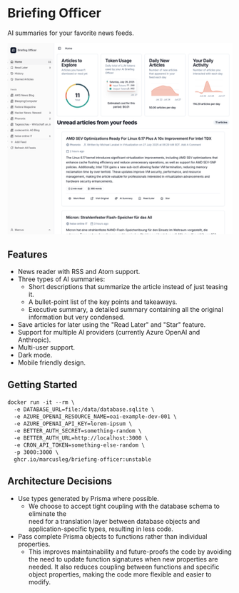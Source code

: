 # Briefing Officer

AI summaries for your favorite news feeds.

![Screenshot of Briefing Officer](./screenshot.png)

## Features

- News reader with RSS and Atom support.
- Three types of AI summaries:
  - Short descriptions that summarize the article instead of just teasing it.
  - A bullet-point list of the key points and takeaways.
  - Executive summary, a detailed summary containing all the original
    information but very condensed.
- Save articles for later using the "Read Later" and "Star" feature.
- Support for multiple AI providers (currently Azure OpenAI and Anthropic).
- Multi-user support.
- Dark mode.
- Mobile friendly design.

## Getting Started

```
docker run -it --rm \
  -e DATABASE_URL=file:/data/database.sqlite \
  -e AZURE_OPENAI_RESOURCE_NAME=oai-example-dev-001 \
  -e AZURE_OPENAI_API_KEY=lorem-ipsum \
  -e BETTER_AUTH_SECRET=something-random \
  -e BETTER_AUTH_URL=http://localhost:3000 \
  -e CRON_API_TOKEN=something-else-random \
  -p 3000:3000 \
  ghcr.io/marcusleg/briefing-officer:unstable
```

## Architecture Decisions

- Use types generated by Prisma where possible.
  - We choose to accept tight coupling with the database schema to eliminate
    the  
    need for a translation layer between database objects and
    application-specific types, resulting in less code.
- Pass complete Prisma objects to functions rather than individual properties.
  - This improves maintainability and future-proofs the code by avoiding the
    need to update function signatures when new properties are needed. It also
    reduces coupling between functions and specific object properties, making
    the code more flexible and easier to modify.
